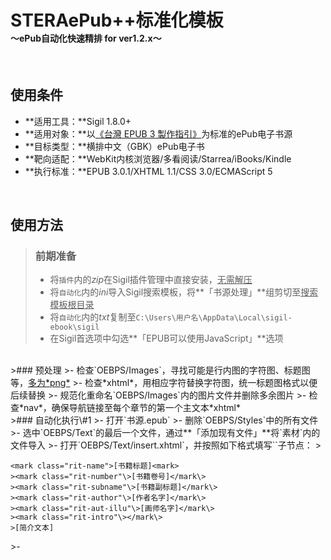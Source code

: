 # STERAePub++标准化模板<br/><span style="font-size:0.5em;">～ePub自动化快速精排 for ver1.2.x～</span>
<br/>

## 使用条件
- **适用工具：**Sigil 1.8.0+
- **适用对象：**以[《台灣 EPUB 3 製作指引》](https://github.com/dpublishing/epub3guide)为标准的ePub电子书源
- **目标类型：**横排中文（GBK）ePub电子书
- **靶向适配：**WebKit内核浏览器/多看阅读/Starrea/iBooks/Kindle
- **执行标准：**EPUB 3.0.1/XHTML 1.1/CSS 3.0/ECMAScript 5
<br/>

## 使用方法

>### 前期准备
>- 将`插件`内的*zip*在Sigil插件管理中直接安装，<u>无需解压</u>
>- 将`自动化`内的*ini*导入Sigil搜索模板，将**「书源处理」**组剪切至<u>搜索模板根目录</u>
>- 将`自动化`内的*txt*复制至`C:\Users\用户名\AppData\Local\sigil-ebook\sigil`
>- 在Sigil首选项中勾选**「EPUB可以使用JavaScript」**选项
<br/>
>### 预处理
>- 检查`OEBPS/Images`，寻找可能是行内图的字符图、标题图等，<u>多为*png*</u>
>- 检查*xhtml*，用相应字符替换字符图，统一标题图格式以便后续替换
>- 规范化重命名`OEBPS/Images`内的图片文件并删除多余图片
>- 检查*nav*，确保导航链接至每个章节的第一个主文本*xhtml*
<br/>
>### 自动化执行\#1
>- 打开`书源.epub`
>- 删除`OEBPS/Styles`中的所有文件
>- 选中`OEBPS/Text`的最后一个文件，通过**「添加现有文件」**将`素材`内的文件导入
>- 打开`OEBPS/Text/insert.xhtml`，并按照如下格式填写`<body>`子节点：
><pre><code>&lt;mark class="rit-name"&gt;[书籍标题]&lt;mark&gt;
>&lt;mark class="rit-number"\&gt;[书籍卷号]&lt;/mark\&gt;
>&lt;mark class="rit-subname"\&gt;[书籍副标题]&lt;/mark\&gt;
>&lt;mark class="rit-author"\&gt;[作者名字]&lt;/mark\&gt;
>&lt;mark class="rit-aut-illu"\&gt;[画师名字]&lt;/mark\&gt;
>&lt;mark class="rit-intro"\&gt;&lt;/mark\&gt;
>[简介文本]</code></pre>
>- 